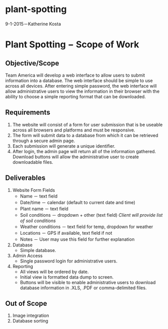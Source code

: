 # plant-spotting

9-1-2015－Katherine Kosta
# Plant Spotting − Scope of Work
## Objective/Scope
Team America will develop a web interface to allow users to submit information into a database. The web interface should be simple to use across all devices. After entering simple password, the web interface will allow administrative users to view the information in their browser with the ability to choose a simple reporting format that can be downloaded. 
## Requirements
1.	The website will consist of a form for user submission that is be useable across all browsers and platforms and must be responsive. 
2.	The form will submit data to a database from which it can be retrieved through a secure admin page.
3.	Each submission will generate a unique identifier.
4.	After login, the admin page will return all of the information gathered. Download buttons will allow the administrative user to create downloadable files.

## Deliverables
1.	Website Form Fields
    * Name － text field
    * Date/time － calendar (default to current date and time)
    * Plant name － text field
    * Soil conditions － dropdown + other (text field)
	    *Client will provide list of soil conditions*
    * Weather conditions － text field for temp, dropdown for weather  
    * Locations － GPS if available, text field if not
    * Notes － User may use this field for further explanation
2.	Database
    * Simple database.
3.	Admin Access
    * Single password login for administrative users.
4.	Reporting
    * All views will be ordered by date.
    * Initial view is formatted data dump to screen.
    * Buttons will be visible to enable administrative users to download database information in .XLS, .PDF or comma-delimited files.

## Out of Scope
1.	Image integration
2.	Database sorting
